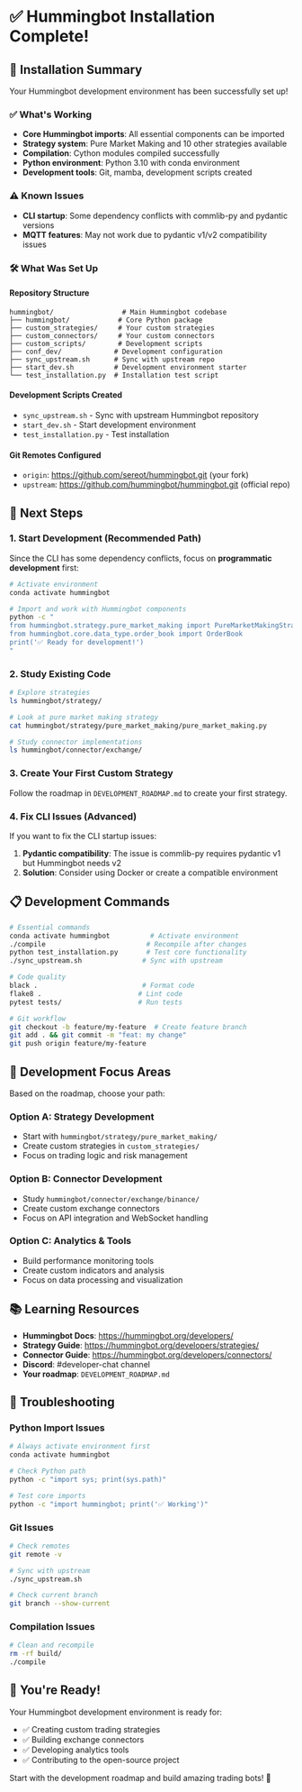 # ✅ Hummingbot Installation Complete!

## 🎉 Installation Summary

Your Hummingbot development environment has been successfully set up!

### ✅ What's Working
- **Core Hummingbot imports**: All essential components can be imported
- **Strategy system**: Pure Market Making and 10 other strategies available
- **Compilation**: Cython modules compiled successfully
- **Python environment**: Python 3.10 with conda environment
- **Development tools**: Git, mamba, development scripts created

### ⚠️ Known Issues
- **CLI startup**: Some dependency conflicts with commlib-py and pydantic versions
- **MQTT features**: May not work due to pydantic v1/v2 compatibility issues

### 🛠️ What Was Set Up

#### Repository Structure
```
hummingbot/                 # Main Hummingbot codebase
├── hummingbot/            # Core Python package
├── custom_strategies/     # Your custom strategies
├── custom_connectors/     # Your custom connectors  
├── custom_scripts/        # Development scripts
├── conf_dev/             # Development configuration
├── sync_upstream.sh      # Sync with upstream repo
├── start_dev.sh          # Development environment starter
└── test_installation.py  # Installation test script
```

#### Development Scripts Created
- `sync_upstream.sh` - Sync with upstream Hummingbot repository
- `start_dev.sh` - Start development environment
- `test_installation.py` - Test installation

#### Git Remotes Configured
- `origin`: https://github.com/sereot/hummingbot.git (your fork)
- `upstream`: https://github.com/hummingbot/hummingbot.git (official repo)

## 🚀 Next Steps

### 1. Start Development (Recommended Path)

Since the CLI has some dependency conflicts, focus on **programmatic development** first:

```bash
# Activate environment
conda activate hummingbot

# Import and work with Hummingbot components
python -c "
from hummingbot.strategy.pure_market_making import PureMarketMakingStrategy
from hummingbot.core.data_type.order_book import OrderBook
print('✅ Ready for development!')
"
```

### 2. Study Existing Code

```bash
# Explore strategies
ls hummingbot/strategy/

# Look at pure market making strategy
cat hummingbot/strategy/pure_market_making/pure_market_making.py

# Study connector implementations
ls hummingbot/connector/exchange/
```

### 3. Create Your First Custom Strategy

Follow the roadmap in `DEVELOPMENT_ROADMAP.md` to create your first strategy.

### 4. Fix CLI Issues (Advanced)

If you want to fix the CLI startup issues:

1. **Pydantic compatibility**: The issue is commlib-py requires pydantic v1 but Hummingbot needs v2
2. **Solution**: Consider using Docker or create a compatible environment

## 📋 Development Commands

```bash
# Essential commands
conda activate hummingbot          # Activate environment
./compile                         # Recompile after changes
python test_installation.py       # Test core functionality
./sync_upstream.sh               # Sync with upstream

# Code quality
black .                          # Format code
flake8 .                        # Lint code
pytest tests/                   # Run tests

# Git workflow
git checkout -b feature/my-feature  # Create feature branch
git add . && git commit -m "feat: my change"
git push origin feature/my-feature
```

## 🎯 Development Focus Areas

Based on the roadmap, choose your path:

### Option A: Strategy Development
- Start with `hummingbot/strategy/pure_market_making/`
- Create custom strategies in `custom_strategies/`
- Focus on trading logic and risk management

### Option B: Connector Development  
- Study `hummingbot/connector/exchange/binance/`
- Create custom exchange connectors
- Focus on API integration and WebSocket handling

### Option C: Analytics & Tools
- Build performance monitoring tools
- Create custom indicators and analysis
- Focus on data processing and visualization

## 📚 Learning Resources

- **Hummingbot Docs**: https://hummingbot.org/developers/
- **Strategy Guide**: https://hummingbot.org/developers/strategies/
- **Connector Guide**: https://hummingbot.org/developers/connectors/
- **Discord**: #developer-chat channel
- **Your roadmap**: `DEVELOPMENT_ROADMAP.md`

## 🔧 Troubleshooting

### Python Import Issues
```bash
# Always activate environment first
conda activate hummingbot

# Check Python path
python -c "import sys; print(sys.path)"

# Test core imports
python -c "import hummingbot; print('✅ Working')"
```

### Git Issues
```bash
# Check remotes
git remote -v

# Sync with upstream
./sync_upstream.sh

# Check current branch
git branch --show-current
```

### Compilation Issues
```bash
# Clean and recompile
rm -rf build/
./compile
```

## 🎉 You're Ready!

Your Hummingbot development environment is ready for:
- ✅ Creating custom trading strategies
- ✅ Building exchange connectors
- ✅ Developing analytics tools
- ✅ Contributing to the open-source project

Start with the development roadmap and build amazing trading bots! 🚀